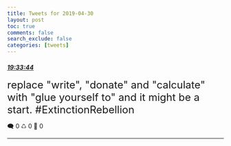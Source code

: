 ```yaml
---
title: Tweets for 2019-04-30
layout: post
toc: true
comments: false
search_exclude: false
categories: [tweets]
---
```



#### <a href = "https://twitter.com/deepfates/status/1123400075785334784">*19:33:44*</a>

<font size="5">replace "write", "donate" and "calculate" with "glue yourself to" and it might be a start. #ExtinctionRebellion</font>



🗨️ 0 ♺ 0 🤍  0   

---
    
            

